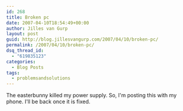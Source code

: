 ```yaml
---
id: 268
title: Broken pc
date: 2007-04-10T18:54:49+00:00
author: Jilles van Gurp
layout: post
guid: http://blog.jillesvangurp.com/2007/04/10/broken-pc/
permalink: /2007/04/10/broken-pc/
dsq_thread_id:
  - "619835123"
categories:
  - Blog Posts
tags:
  - problemsandsolutions
---
```

The easterbunny killed my power supply. So, I'm posting this with my phone. I'll be back once it is fixed.